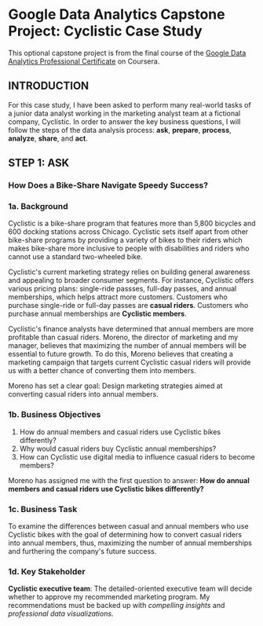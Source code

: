 # Google Data Analytics Capstone Project: Cyclistic Case Study 
This optional capstone project is from the final course of the [Google Data Analytics Professional Certificate](https://www.coursera.org/professional-certificates/google-data-analytics) on Coursera. 

## INTRODUCTION
For this case study, I have been asked to perform many real-world tasks of a junior data analyst working in the marketing analyst team at a fictional company, Cyclistic. In order to answer the key business questions, I will follow the steps of the data analysis process: **ask**, **prepare**, **process**, **analyze**, **share**, and **act**.

## STEP 1: ASK
### How Does a Bike-Share Navigate Speedy Success?
### 1a. Background
Cyclistic is a bike-share program that features more than 5,800 bicycles and 600 docking stations across Chicago. Cyclistic sets itself apart from other bike-share programs by providing a variety of bikes to their riders which makes bike-share more inclusive to people with disabilities and riders who cannot use a standard two-wheeled bike.

Cyclistic's current marketing strategy relies on building general awareness and appealing to broader consumer segments. For instance, Cyclistic offers various pricing plans: single-ride passses, full-day passes, and annual memberships, which helps attract more customers. Customers who purchase single-ride or full-day passes are **casual riders**. Customers who purchase annual memberships are **Cyclistic members**.

Cyclistic's finance analysts have determined that annual members are more profitable than casual riders. Moreno, the director of marketing and my manager, believes that maximizing the number of annual members will be essential to future growth. To do this, Moreno believes that creating a marketing campaign that targets current Cyclistic casual riders will provide us with a better chance of converting them into members. 

Moreno has set a clear goal: Design marketing strategies aimed at converting casual riders into annual members.

### 1b. Business Objectives
1. How do annual members and casual riders use Cyclistic bikes differently?
2. Why would casual riders buy Cyclistic annual memberships?
3. How can Cyclistic use digital media to influence casual riders to become members?

Moreno has assigned me with the first question to answer: **How do annual members and casual riders use Cyclistic bikes differently?** 

### 1c. Business Task
To examine the differences between casual and annual members who use Cyclistic bikes with the goal of determining how to convert casual riders into annual members, thus, maximizing the number of annual memberships and furthering the company's future success.

### 1d. Key Stakeholder
**Cyclistic executive team**: The detailed-oriented executive team will decide whether to approve my recommended marketing program. My recommendations must be backed up with *compelling insights* and *professional data visualizations*.
